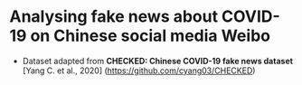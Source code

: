 # Analysing fake news about COVID-19 on Chinese social media Weibo

* Dataset adapted from **CHECKED: Chinese COVID-19 fake news dataset** [Yang C. et al., 2020] (https://github.com/cyang03/CHECKED)
